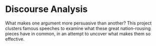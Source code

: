 # Discourse Analysis
What makes one argument more persuasive than another? This project clusters famous speeches to examine what these great nation-rousing pieces have in common, in an attempt to uncover what makes them so effective. 
